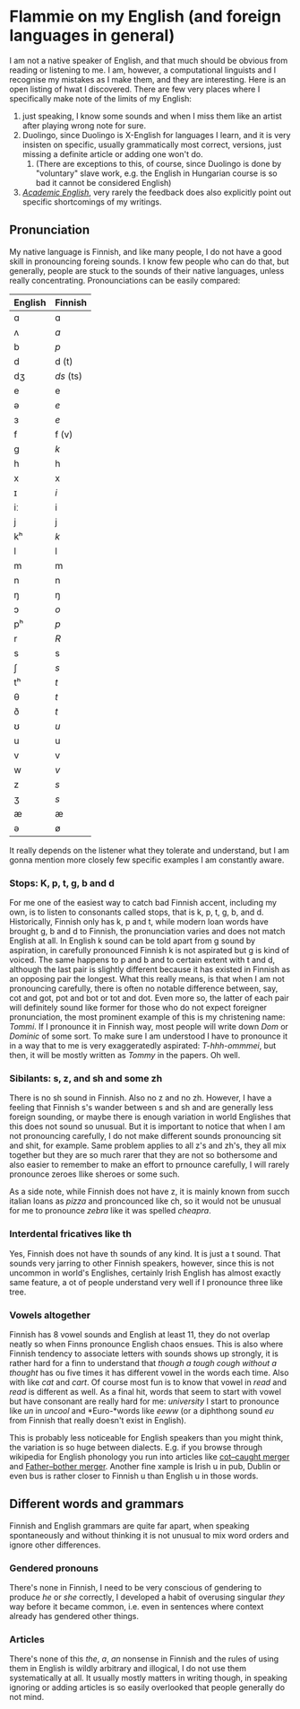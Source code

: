 # Flammie on my English (and foreign languages in general)

I am not a native speaker of English, and that much should be obvious from
reading or listening to me. I am, however, a computational linguists and I
recognise my mistakes as I make them, and they are interesting. Here is an open
listing of hwat I discovered. There are few very places where I specifically
make note of the limits of my English:

1. just speaking, I know some sounds and when I miss them like an artist after
   playing wrong note for sure.
1. Duolingo, since Duolingo is X-English for languages I learn, and it is very
   insisten on specific, usually grammatically most correct, versions, just
   missing a definite article or adding one won't do.
    1. (There are exceptions to this, of course, since Duolingo is done by
       "voluntary" slave work, e.g. the English in Hungarian course is so bad it
        cannot be considered English)
1. [*Academic English*](academic-english.html), very rarely the feedback does
   also explicitly point out specific shortcomings of my writings.

## Pronunciation

My native language is Finnish, and like many people, I do not have a good skill
in pronouncing foreing sounds. I know few people who can do that, but generally,
people are stuck to the sounds of their native languages, unless really
concentrating. Pronounciations can be easily compared:


| English | Finnish   |
|---------|-----------|
| ɑ       | ɑ         |
| ʌ       | *a*       |
| b       | *p*       |
| d       | d (t)     |
| dʒ      | *ds* (ts) |
| e       | e         |
| ə       | *e*       |
| ɜ       | *e*       |
| f       | f (v)     |
| g       | *k*       |
| h       | h         |
| x       | x         |
| ɪ       | *i*       |
| iː      | i         |
| j       | j         |
| kʰ      | *k*       |
| l       | l         |
| m       | m         |
| n       | n         |
| ŋ       | ŋ         |
| ɔ       | *o*       |
| pʰ      | *p*       |
| r       | *R*       |
| s       | s         |
| ʃ       | *s*       |
| tʰ      | *t*       |
| θ       | *t*       |
| ð       | *t*       |
| ʊ       | *u*       |
| u       | u         |
| v       | v         |
| w       | *v*       |
| z       | *s*       |
| ʒ       | *s*       |
| æ       | æ         |
| ə       | ø         |

It really depends on the listener what they tolerate and understand, but I am
gonna mention more closely few specific examples I am constantly aware.

### Stops: K, p, t, g, b and d

For me one of the easiest way to catch bad Finnish accent, including my own, is
to listen to consonants called stops, that is k, p, t, g, b, and d.
Historically, Finnish only has k, p and t, while modern loan words have brought
g, b and d to Finnish, the pronunciation varies and does not match English at
all. In English k sound can be told apart from g sound by aspiration, in
carefully pronounced Finnish k is not aspirated but g is kind of voiced. The
same happens to p and b and to certain extent with t and d, although the last
pair is slightly different because it has existed in Finnish as an opposing pair
the longest. What this really means, is that when I am not pronouncing
carefully, there is often no notable difference between, say, cot and got, pot
and bot or tot and dot. Even more so, the latter of each pair will definitely
sound like former for those who do not expect foreigner pronunciation, the most
prominent example of this is my christening name: *Tommi*. If I pronounce it in
Finnish way, most people will write down *Dom* or *Dominic* of some sort. To
make sure I am understood I have to pronounce it in a way that to me is very
exaggeratedly aspirated: *T-hhh-ommmei*, but then, it will be mostly written as
*Tommy* in the papers. Oh well.

### Sibilants: s, z, and sh and some zh

There is no sh sound in Finnish. Also no z and no zh. However, I have a feeling
that Finnish s's wander between s and sh and are generally less foreign
sounding, or maybe there is enough variation in world Englishes that this does
not sound so unusual. But it is important to notice that when I am not
pronouncing carefully, I do not make different sounds pronouncing sit and shit,
for example. Same problem applies to all z's and zh's, they all mix together but
they are so much rarer that they are not so bothersome and also easier to
remember to make an effort to prnounce carefully, I will rarely pronounce zeroes
llike sheroes or some such.

As a side note, while Finnish does not have z, it is mainly known from succh
italian loans as *pizza* and proncounced like ch, so it would not be unusual for
me to pronounce *zebra* like it was spelled *cheapra*.

### Interdental fricatives like th

Yes, Finnish does not have th sounds of any kind. It is just a t sound. That
sounds very jarring to other Finnish speakers, however, since this is not
uncommon in world's Englishes, certainly Irish English has almost exactly same
feature, a ot of people understand very well if I pronounce three like tree.

### Vowels altogether

Finnish has 8 vowel sounds and English at least 11, they do not overlap neatly
so when Finns pronounce English chaos ensues. This is also where Finnish
tendency to associate letters with sounds shows up strongly, it is rather hard
for a finn to understand that *though a tough cough without a thought* has ou
five times it has different vowel in the words each time. Also with like *cat*
and *cart*. Of course most fun is to know that vowel in *read* and *read* is
different as well. As a final hit, words that seem to start with vowel but have
consonant are really hard for me: *university* I start to pronounce like *un* in
*uncool* and *Euro-*words like *eeww* (or a diphthong sound *eu* from Finnish
that really doesn't exist in English).

This is probably less noticeable for English speakers than you might think, the
variation is so huge between dialects. E.g. if you browse through wikipedia for
English phonology you run into articles like [cot–caught
merger](https://en.wikipedia.org/wiki/Cot%E2%80%93caught_merger) and
[Father–bother
 merger](https://en.wikipedia.org/wiki/Phonological_history_of_English_open_back_vowels#Father%E2%80%93bother_merger).
Another fine xample is Irish u in pub, Dublin or even bus is rather closer to
Finnish u than English u in those words.


## Different words and grammars

Finnish and English grammars are quite far apart, when speaking spontaneously
and without thinking it is not unusual to mix word orders and ignore other
differences.

### Gendered pronouns

There's none in Finnish, I need to be very conscious of gendering to produce
*he* or *she* correctly, I developed a habit of overusing singular *they* way
before it became common, i.e. even in sentences where context already has
gendered other things.

### Articles

There's none of this *the*, *a*, *an* nonsense in Finnish and the rules of using
them in English is wildly arbitrary and illogical, I do not use them
systematically at all. It usually mostly matters in writing though, in speaking
ignoring or adding articles is so easily overlooked that people generally do not
mind.



